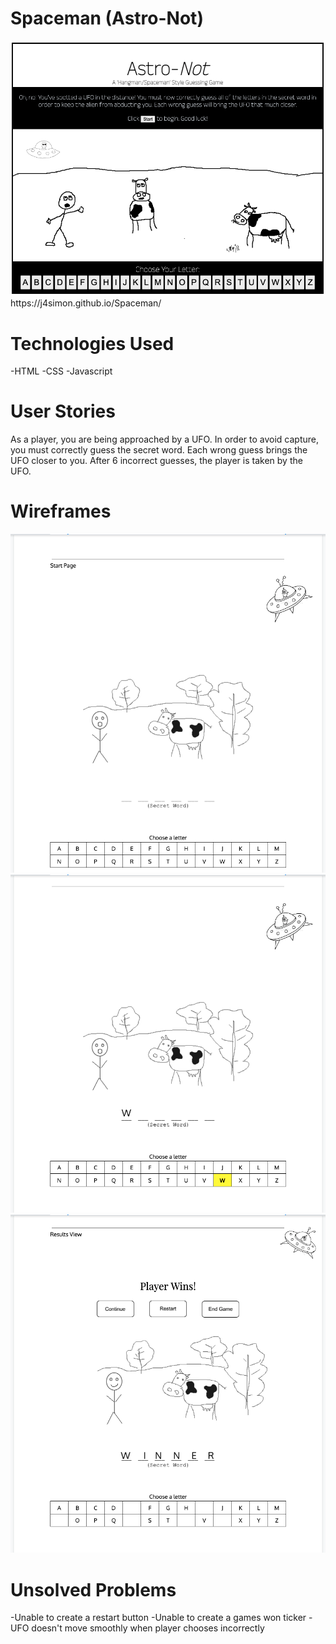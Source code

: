 # Spaceman (Astro-Not)

<img src="/Assets/Astro-Not Screenshot.png">
https://j4simon.github.io/Spaceman/

# Technologies Used

-HTML
-CSS
-Javascript

# User Stories

As a player, you are being approached by a UFO. In order to avoid capture, you must correctly guess the secret word. Each wrong guess brings the UFO closer to you. After 6 incorrect guesses, the player is taken by the UFO.

# Wireframes

<img src="/Assets/Wireframe Start Page.png">
<img src="/Assets/Wireframe Gameplay.png">
<img src="/Assets/Wireframe Winner.png">

# Unsolved Problems

-Unable to create a restart button
-Unable to create a games won ticker
-UFO doesn't move smoothly when player chooses incorrectly
